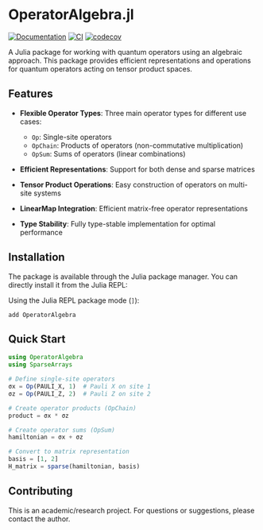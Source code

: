 # OperatorAlgebra.jl

<!--[![Documentation](https://img.shields.io/badge/docs-stable-blue.svg)](https://h-mnzlr.github.io/OperatorAlgebra.jl/stable)-->
[![Documentation](https://img.shields.io/badge/docs-dev-blue.svg)](https://h-mnzlr.github.io/OperatorAlgebra.jl/dev)
[![CI](https://github.com/h-mnzlr/OperatorAlgebra.jl/workflows/CI/badge.svg)](https://github.com/h-mnzlr/OperatorAlgebra.jl/actions/workflows/CI.yml)
[![codecov](https://codecov.io/gh/h-mnzlr/OperatorAlgebra.jl/branch/main/graph/badge.svg)](https://codecov.io/gh/h-mnzlr/OperatorAlgebra.jl)

A Julia package for working with quantum operators using an algebraic approach. This package provides efficient representations and operations for quantum operators acting on tensor product spaces.

## Features

- **Flexible Operator Types**: Three main operator types for different use cases:
  - `Op`: Single-site operators
  - `OpChain`: Products of operators (non-commutative multiplication)
  - `OpSum`: Sums of operators (linear combinations)

- **Efficient Representations**: Support for both dense and sparse matrices
- **Tensor Product Operations**: Easy construction of operators on multi-site systems
- **LinearMap Integration**: Efficient matrix-free operator representations
- **Type Stability**: Fully type-stable implementation for optimal performance

## Installation

The package is available through the Julia package manager. You can directly install it from the Julia REPL:

Using the Julia REPL package mode (`]`):
```
add OperatorAlgebra
```

## Quick Start

```julia
using OperatorAlgebra
using SparseArrays

# Define single-site operators
σx = Op(PAULI_X, 1)  # Pauli X on site 1
σz = Op(PAULI_Z, 2)  # Pauli Z on site 2

# Create operator products (OpChain)
product = σx * σz

# Create operator sums (OpSum)
hamiltonian = σx + σz

# Convert to matrix representation
basis = [1, 2]
H_matrix = sparse(hamiltonian, basis)
```

## Contributing

This is an academic/research project. For questions or suggestions, please contact the author.
